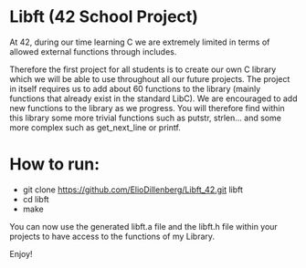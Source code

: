 # Libft (42 School Project)

At 42, during our time learning C we are extremely limited in terms of allowed external functions through includes.

Therefore the first project for all students is to create our own C library which we will be able to use throughout all our future projects. The project in itself requires us to add about 60 functions to the library (mainly functions that already exist in the standard LibC). We are encouraged to add new functions to the library as we progress. You will therefore find within this library some more trivial functions such as putstr, strlen... and some more complex such as get_next_line or printf.

# How to run:

- git clone https://github.com/ElioDillenberg/Libft_42.git libft
- cd libft
- make

You can now use the generated libft.a file and the libft.h file within your projects to have access to the functions of my Library.

Enjoy!
